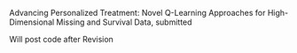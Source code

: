 Advancing Personalized Treatment: Novel Q-Learning Approaches for High-Dimensional Missing and Survival Data, submitted

Will post code after Revision

